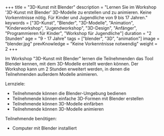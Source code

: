 +++
title = "3D-Kunst mit Blender"
description = "Lernen Sie im Workshop '3D-Kunst mit Blender' 3D-Modelle zu erstellen und zu animieren. Keine Vorkenntnisse nötig. Für Kinder und Jugendliche von 9 bis 17 Jahren."
keywords = ["3D-Kunst", "Blender", "3D-Modelle", "Animation", "Kinderworkshop", "Jugendworkshop", "3D-Design", "Anfänger", "Programmieren für Kinder", "Workshop für Jugendliche"]
duration = "2 Stunden"
age = "9 - 17 Jahre"
tags = ["blender", "3D", "animation"]
image = "blender.jpg"
prevKnowledge = "Keine Vorkenntnisse notwendig"
weight = 2
+++

Im Workshop "3D-Kunst mit Blender" lernen die Teilnehmenden das Tool Blender kennen, mit dem 3D-Modelle erstellt werden können. 
Der Workshop kann um 2 Stunden erweitert werden, in denen die Teilnehmenden außerdem Modelle animieren.

Lernziele:
* Teilnehmende können die Blender-Umgebung bedienen
* Teilnehmende können einfache 3D-Formen mit Blender erstellen
* Teilnehmende können 3D-Modelle einfärben
* Teilnehmende können 3D-Modelle animieren

Teilnehmende benötigen:
* Computer mit Blender installiert
